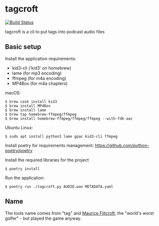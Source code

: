 # tagcroft
[![Build Status](https://travis-ci.org/derphilipp/tagcroft.svg?branch=master)](https://travis-ci.org/derphilipp/tagcroft)

tagcroft is a cli to put tags into podcast audio files

## Basic setup

Install the application requirements:

- kid3-cli ('kid3' on homebrew)
- lame (for mp3 encoding)
- ffmpeg (for m4a encoding)
- MP4Box (for m4a chapters)

macOS:
```
$ brew cask install kid3
$ brew install MP4Box
$ brew install lame
$ brew tap homebrew-ffmpeg/ffmpeg
$ brew install homebrew-ffmpeg/ffmpeg/ffmpeg --with-fdk-aac
```

Ubuntu Linux:
```
$ sudo apt install python3 lame gpac kid3-cli ffmpeg
```

Install poetry for requirements management:
https://github.com/python-poetry/poetry

Install the required libraries for the project
```
$ poetry install
```

Run the application:
```
$ poetry run ./tagcroft.py AUDIO.wav METADATA.yaml
```

## Name
The tools name comes from "tag" and [Maurice Flitcroft](https://en.wikipedia.org/wiki/Maurice_Flitcroft), the "world's worst golfer" - but played the game anyway.

